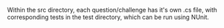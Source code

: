 Within the src directory, each question/challenge has it's own .cs file, with corresponding tests in the test directory, which can be run using NUnit.